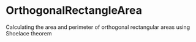 # OrthogonalRectangleArea
Calculating the area and perimeter of orthogonal rectangular areas using Shoelace theorem 
